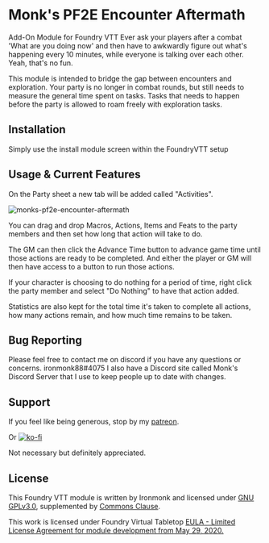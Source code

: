 # Monk's PF2E Encounter Aftermath
Add-On Module for Foundry VTT
Ever ask your players after a combat 'What are you doing now' and then have to awkwardly figure out what's happening every 10 minutes, while everyone is talking over each other. Yeah, that's no fun.

This module is intended to bridge the gap between encounters and exploration. Your party is no longer in combat rounds, but still needs to measure the general time spent on tasks. Tasks that needs to happen before the party is allowed to roam freely with exploration tasks.

## Installation
Simply use the install module screen within the FoundryVTT setup

## Usage & Current Features
On the Party sheet a new tab will be added called "Activities".

![monks-pf2e-encounter-aftermath](/screenshots/party-sheet.png)

You can drag and drop Macros, Actions, Items and Feats to the party members and then set how long that action will take to do.

The GM can then click the Advance Time button to advance game time until those actions are ready to be completed. And either the player or GM will then have access to a button to run those actions.

If your character is choosing to do nothing for a period of time, right click the party member and select "Do Nothing" to have that action added.

Statistics are also kept for the total time it's taken to complete all actions, how many actions remain, and how much time remains to be taken.

## Bug Reporting
Please feel free to contact me on discord if you have any questions or concerns. ironmonk88#4075
I also have a Discord site called Monk's Discord Server that I use to keep people up to date with changes.

## Support

If you feel like being generous, stop by my <a href="https://www.patreon.com/ironmonk">patreon</a>. 

Or [![ko-fi](https://ko-fi.com/img/githubbutton_sm.svg)](https://ko-fi.com/R6R7BH5MT)

Not necessary but definitely appreciated.

## License
This Foundry VTT module is written by Ironmonk and licensed under [GNU GPLv3.0](https://www.gnu.org/licenses/gpl-3.0.en.html), supplemented by [Commons Clause](https://commonsclause.com/).

This work is licensed under Foundry Virtual Tabletop <a href="https://foundryvtt.com/article/license/">EULA - Limited License Agreement for module development from May 29, 2020.</a>
